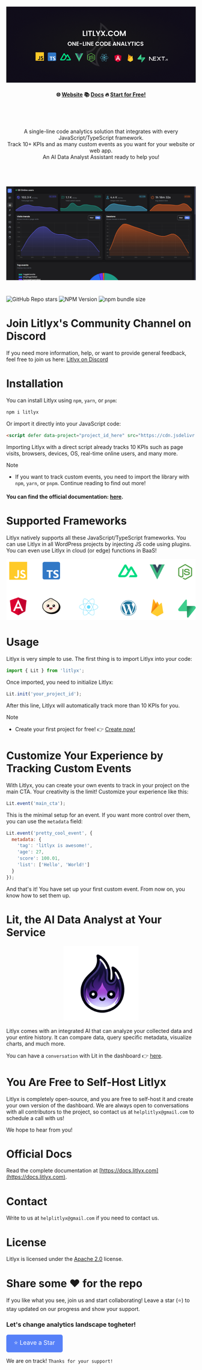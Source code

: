 
<p align="center">
  <img src="assets/devto1.png"/>
</p>

<h4 align="center">
🌐 <a href="https://litlyx.com">Website</a> 📚 <a href="https://docs.litlyx.com">Docs</a> 🔥 <a href="https://dashboard.litlyx.com">Start for Free!</a>
</h4>

<br />

#

<p align="center">
  A single-line code analytics solution that integrates with every JavaScript/TypeScript framework. <br />
  Track 10+ KPIs and as many custom events as you want for your website or web app.<br />
  An AI Data Analyst Assistant ready to help you!
</p>

#

<br />

<p align="center">
  <img src="assets/screen.png"/>
</p>

#

![GitHub Repo stars](https://img.shields.io/github/stars/Litlyx/litlyx)
![NPM Version](https://img.shields.io/npm/v/litlyx?logo=npm&color=orange)
![npm bundle size](https://img.shields.io/bundlephobia/min/litlyx)

#

# Join Litlyx's Community Channel on Discord

If you need more information, help, or want to provide general feedback, feel free to join us here: [Litlyx on Discord](https://discord.gg/9cQykjsmWX)

# Installation

You can install Litlyx using `npm`, `yarn`, or `pnpm`:

```sh
npm i litlyx
```

Or import it directly into your JavaScript code:

```html
<script defer data-project="project_id_here" src="https://cdn.jsdelivr.net/gh/litlyx/litlyx-js/browser/litlyx.js"></script>
```

Importing Litlyx with a direct script already tracks 10 KPIs such as page visits, browsers, devices, OS, real-time online users, and many more.

> [!NOTE]
> - If you want to track custom events, you need to import the library with `npm`, `yarn`, or `pnpm`. Continue reading to find out more!

#### You can find the official documentation: [here](https://docs.litlyx.com).

# Supported Frameworks

Litlyx natively supports all these JavaScript/TypeScript frameworks. You can use Litlyx in all WordPress projects by injecting JS code using plugins. You can even use Litlyx in cloud (or edge) functions in BaaS!

<p align="center">
  <img src="assets/techs.png" />
</p>

# Usage

Litlyx is very simple to use. The first thing is to import Litlyx into your code:

```js
import { Lit } from 'litlyx';
```

Once imported, you need to initialize Litlyx:

```js
Lit.init('your_project_id');
```

After this line, Litlyx will automatically track more than 10 KPIs for you.

> [!NOTE]
> - Create your first project for free! 👉 <a href="https://dashboard.litlyx.com">Create now!</a>

# Customize Your Experience by Tracking Custom Events

With Litlyx, you can create your own events to track in your project on the main CTA. Your creativity is the limit! Customize your experience like this:

```js
Lit.event('main_cta');
```

This is the minimal setup for an event. If you want more control over them, you can use the `metadata` field:

```js
Lit.event('pretty_cool_event', {
  metadata: {
    'tag': 'litlyx is awesome!',
    'age': 27,
    'score': 100.01,
    'list': ['Hello', 'World!']
  }
});
```

And that's it! You have set up your first custom event. From now on, you know how to set them up.

# Lit, the AI Data Analyst at Your Service

<p align="center">
  <img src="assets/agent.png" width="200px"/>
</p>

Litlyx comes with an integrated AI that can analyze your collected data and your entire history. It can compare data, query specific metadata, visualize charts, and much more.

You can have a `conversation` with Lit in the dashboard  👉 [here](https://dashboard.litlyx.com).

# You Are Free to Self-Host Litlyx

Litlyx is completely open-source, and you are free to self-host it and create your own version of the dashboard. We are always open to conversations with all contributors to the project, so contact us at `helplitlyx@gmail.com` to schedule a call with us!

We hope to hear from you!

# Official Docs

Read the complete documentation at [https://docs.litlyx.com](https://docs.litlyx.com).

# Contact

Write to us at `helplitlyx@gmail.com` if you need to contact us.

# License

Litlyx is licensed under the [Apache 2.0](/LICENSE.md) license.

# Share some ❤️ for the repo

If you like what you see, join us and start collaborating! Leave a star (⭐) to stay updated on our progress and show your support.

### Let's change analytics landscape togheter!

<a href="https://github.com/Litlyx/litlyx" style="display:inline-block;background-color:#5680F8;color:white;padding:10px 20px;text-align:center;text-decoration:none;font-size:16px;border-radius:5px;" target="_blank" rel="noopener noreferrer">⭐ Leave a Star</a>

We are on track! `Thanks for your support!` 